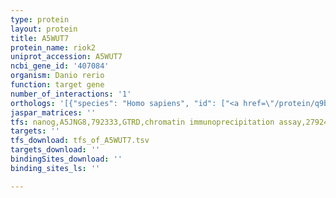 ```yaml
---
type: protein
layout: protein
title: A5WUT7
protein_name: riok2
uniprot_accession: A5WUT7
ncbi_gene_id: '407084'
organism: Danio rerio
function: target gene
number_of_interactions: '1'
orthologs: '[{"species": "Homo sapiens", "id": ["<a href=\"/protein/q9bvs4\">Q9BVS4</a>"]}, {"species": "Mus musculus", "id": ["<a href=\"/protein/q9cqs5\">Q9CQS5</a>"]}, {"species": "Rattus norvegicus", "id": ["<a href=\"/protein/q5i0i1\">Q5I0I1</a>"]}, {"species": "Drosophila melanogaster", "id": ["<a href=\"/protein/q9vbu2\">Q9VBU2</a>"]}]'
jaspar_matrices: ''
tfs: nanog,A5JNG8,792333,GTRD,chromatin immunoprecipitation assay,27924024%5Buid%5D,No
targets: ''
tfs_download: tfs_of_A5WUT7.tsv
targets_download: ''
bindingSites_download: ''
binding_sites_ls: ''

---
```

